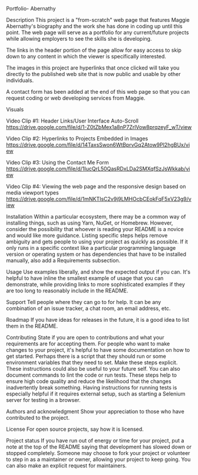 Portfolio- Abernathy

Description
This project is a "from-scratch" web page that features Maggie Abernathy's biography and the work she has done in coding up until this point.  The web page will serve as a portfolio for any current/future projects while allowing employers to see the skills she is developing. 

The links in the header portion of the page allow for easy access to skip down to any content in which the viewer is specifically interested.

The images in this project are hyperlinks that once clicked will take you directly to the published web site that is now public and usable by other individuals.  

A contact form has been added at the end of this web page so that you can request coding or web developing services from Maggie.  


Visuals

Video Clip #1: Header Links/User Interface Auto-Scroll
https://drive.google.com/file/d/1-Z0tZbMex1a8nP7ZrlVow8prqzeyF_wT/view

Video Clip #2: Hyperlinks to Projects Embedded in Images
https://drive.google.com/file/d/14TaxsSwon6WtBprvGq2Atow9Pl2hgBUx/view

Video Clip #3: Using the Contact Me Form
https://drive.google.com/file/d/1IucQrL50QasRDxLDa2SMXqfSzJsWkkab/view

Video Clip #4: Viewing the web page and the responsive design based on media viewport types
https://drive.google.com/file/d/1mNKTIsC2v9j9LMHOcbCEokFqF5xV23g9/view




Installation
Within a particular ecosystem, there may be a common way of installing things, such as using Yarn, NuGet, or Homebrew. However, consider the possibility that whoever is reading your README is a novice and would like more guidance. Listing specific steps helps remove ambiguity and gets people to using your project as quickly as possible. If it only runs in a specific context like a particular programming language version or operating system or has dependencies that have to be installed manually, also add a Requirements subsection.

Usage
Use examples liberally, and show the expected output if you can. It's helpful to have inline the smallest example of usage that you can demonstrate, while providing links to more sophisticated examples if they are too long to reasonably include in the README.

Support
Tell people where they can go to for help. It can be any combination of an issue tracker, a chat room, an email address, etc.

Roadmap
If you have ideas for releases in the future, it is a good idea to list them in the README.

Contributing
State if you are open to contributions and what your requirements are for accepting them.
For people who want to make changes to your project, it's helpful to have some documentation on how to get started. Perhaps there is a script that they should run or some environment variables that they need to set. Make these steps explicit. These instructions could also be useful to your future self.
You can also document commands to lint the code or run tests. These steps help to ensure high code quality and reduce the likelihood that the changes inadvertently break something. Having instructions for running tests is especially helpful if it requires external setup, such as starting a Selenium server for testing in a browser.

Authors and acknowledgment
Show your appreciation to those who have contributed to the project.

License
For open source projects, say how it is licensed.

Project status
If you have run out of energy or time for your project, put a note at the top of the README saying that development has slowed down or stopped completely. Someone may choose to fork your project or volunteer to step in as a maintainer or owner, allowing your project to keep going. You can also make an explicit request for maintainers.